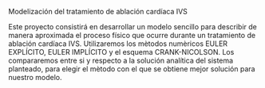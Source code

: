 Modelización del tratamiento de ablación cardíaca IVS

Este proyecto consistirá en desarrollar un modelo sencillo para describir de manera aproximada el proceso físico que ocurre durante un tratamiento de ablación cardíaca IVS. 
Utilizaremos los mètodos numèricos EULER EXPLÍCITO, EULER IMPLÍCITO y el esquema CRANK-NICOLSON. Los compararemos entre si y respecto a la solución analítica del sistema planteado, 
para elegir el mètodo con el que se obtiene mejor solución para nuestro modelo.
